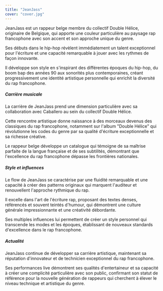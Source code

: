 ```yaml
---
title: "JeanJass"
cover: "cover.jpg"
---
```


JeanJass est un rappeur belge membre du collectif Double Hélice, originaire de Belgique, qui apporte une couleur
particulière au paysage rap francophone avec son accent et son approche unique du genre.

Ses débuts dans le hip-hop révèlent immédiatement un talent exceptionnel pour l'écriture et une capacité remarquable à
jouer avec les rythmes de façon innovante.

Il développe son style en s'inspirant des différentes époques du hip-hop, du boom bap des années 90 aux sonorités plus
contemporaines, créant progressivement une identité artistique personnelle qui enrichit la diversité du rap francophone.


##### Carrière musicale

La carrière de JeanJass prend une dimension particulière avec sa collaboration avec Caballero au sein du collectif
Double Hélice.

Cette rencontre artistique donne naissance à des morceaux devenus des classiques du rap francophone, notamment sur
l'album "Double Hélice" qui révolutionne les codes du genre par sa qualité d'écriture exceptionnelle et sa richesse
créative.

Le rappeur belge développe un catalogue qui témoigne de sa maîtrise parfaite de la langue française et de ses
subtilités, démontrant que l'excellence du rap francophone dépasse les frontières nationales.


##### Style et influences

Le flow de JeanJass se caractérise par une fluidité remarquable et une capacité à créer des patterns originaux qui
marquent l'auditeur et renouvellent l'approche rythmique du rap.

Il excelle dans l'art de l'écriture rap, proposant des textes denses, référencés et souvent teintés d'humour, qui
démontrent une culture générale impressionnante et une créativité débordante.

Ses multiples influences lui permettent de créer un style personnel qui transcende les modes et les époques, établissant
de nouveaux standards d'excellence dans le rap francophone.


##### Actualité

JeanJass continue de développer sa carrière artistique, maintenant sa réputation d'innovateur et de technicien
exceptionnel du rap francophone.

Ses performances live démontrent ses qualités d'entertaineur et sa capacité à créer une complicité particulière avec son
public, confirmant son statut de référence pour la nouvelle génération de rappeurs qui cherchent à élever le niveau
technique et artistique du genre.
